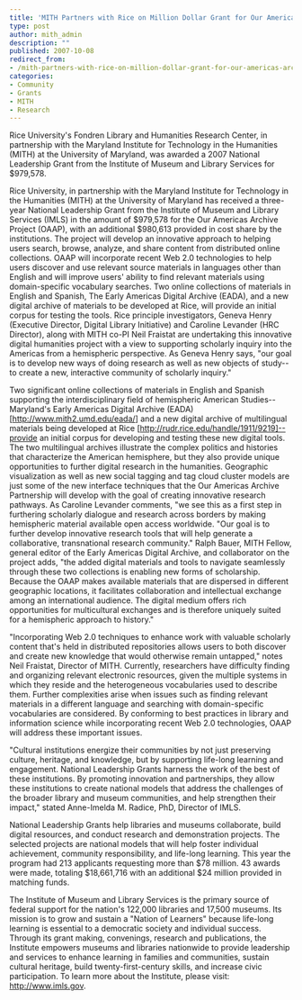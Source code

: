 ```yaml
---
title: 'MITH Partners with Rice on Million Dollar Grant for Our Americas Archive'
type: post
author: mith_admin
description: ""
published: 2007-10-08
redirect_from: 
- /mith-partners-with-rice-on-million-dollar-grant-for-our-americas-archive/
categories:
- Community
- Grants
- MITH
- Research
---
```

Rice University's Fondren Library and Humanities Research Center, in partnership with the Maryland Institute for Technology in the Humanities (MITH) at the University of Maryland, was awarded a 2007 National Leadership Grant from the Institute of Museum and Library Services for \$979,578.

Rice University, in partnership with the Maryland Institute for Technology in the Humanities (MITH) at the University of Maryland has received a three-year National Leadership Grant from the Institute of Museum and Library Services (IMLS) in the amount of $979,578 for the Our Americas Archive Project (OAAP), with an additional $980,613 provided in cost share by the institutions. The project will develop an innovative approach to helping users search, browse, analyze, and share content from distributed online collections. OAAP will incorporate recent Web 2.0 technologies to help users discover and use relevant source materials in languages other than English and will improve users' ability to find relevant materials using domain-specific vocabulary searches. Two online collections of materials in English and Spanish, The Early Americas Digital Archive (EADA), and a new digital archive of materials to be developed at Rice, will provide an initial corpus for testing the tools. Rice principle investigators, Geneva Henry (Executive Director, Digital Library Initiative) and Caroline Levander (HRC Director), along with MITH co-PI Neil Fraistat are undertaking this innovative digital humanities project with a view to supporting scholarly inquiry into the Americas from a hemispheric perspective. As Geneva Henry says, "our goal is to develop new ways of doing research as well as new objects of study--to create a new, interactive community of scholarly inquiry."

Two significant online collections of materials in English and Spanish supporting the interdisciplinary field of hemispheric American Studies--Maryland's Early Americas Digital Archive (EADA) \[http://www.mith2.umd.edu/eada/] and a new digital archive of multilingual materials being developed at Rice \[http://rudr.rice.edu/handle/1911/9219]--provide an initial corpus for developing and testing these new digital tools. The two multilingual archives illustrate the complex politics and histories that characterize the American hemisphere, but they also provide unique opportunities to further digital research in the humanities. Geographic visualization as well as new social tagging and tag cloud cluster models are just some of the new interface techniques that the Our Americas Archive Partnership will develop with the goal of creating innovative research pathways. As Caroline Levander comments, "we see this as a first step in furthering scholarly dialogue and research across borders by making hemispheric material available open access worldwide. "Our goal is to further develop innovative research tools that will help generate a collaborative, transnational research community." Ralph Bauer, MITH Fellow, general editor of the Early Americas Digital Archive, and collaborator on the project adds, "the added digital materials and tools to navigate seamlessly through these two collections is enabling new forms of scholarship. Because the OAAP makes available materials that are dispersed in different geographic locations, it facilitates collaboration and intellectual exchange among an international audience. The digital medium offers rich opportunities for multicultural exchanges and is therefore uniquely suited for a hemispheric approach to history."

"Incorporating Web 2.0 techniques to enhance work with valuable scholarly content that's held in distributed repositories allows users to both discover and create new knowledge that would otherwise remain untapped," notes Neil Fraistat, Director of MITH. Currently, researchers have difficulty finding and organizing relevant electronic resources, given the multiple systems in which they reside and the heterogeneous vocabularies used to describe them. Further complexities arise when issues such as finding relevant materials in a different language and searching with domain-specific vocabularies are considered. By conforming to best practices in library and information science while incorporating recent Web 2.0 technologies, OAAP will address these important issues.

"Cultural institutions energize their communities by not just preserving culture, heritage, and knowledge, but by supporting life-long learning and engagement. National Leadership Grants harness the work of the best of these institutions. By promoting innovation and partnerships, they allow these institutions to create national models that address the challenges of the broader library and museum communities, and help strengthen their impact," stated Anne-Imelda M. Radice, PhD, Director of IMLS.

National Leadership Grants help libraries and museums collaborate, build digital resources, and conduct research and demonstration projects. The selected projects are national models that will help foster individual achievement, community responsibility, and life-long learning. This year the program had 213 applicants requesting more than $78 million. 43 awards were made, totaling $18,661,716 with an additional \$24 million provided in matching funds.

The Institute of Museum and Library Services is the primary source of federal support for the nation's 122,000 libraries and 17,500 museums. Its mission is to grow and sustain a "Nation of Learners" because life-long learning is essential to a democratic society and individual success. Through its grant making, convenings, research and publications, the Institute empowers museums and libraries nationwide to provide leadership and services to enhance learning in families and communities, sustain cultural heritage, build twenty-first-century skills, and increase civic participation. To learn more about the Institute, please visit: http://www.imls.gov.
